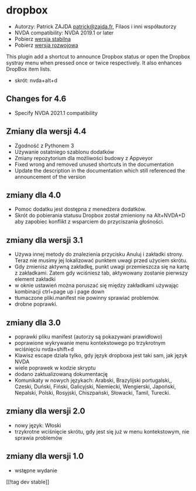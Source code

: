 # dropbox #

* Autorzy: Patrick ZAJDA <patrick@zajda.fr>, Filaos i inni współautorzy
* NVDA compatibility: NVDA 2019.1 or later
* Pobierz [wersja stabilna][1]
* Pobierz [wersja rozwojowa][2]

This plugin add a shortcut to announce Dropbox status or open the Dropbox
systray menu when pressed once or twice respectively.  It also enhances
DropBox item lists.

* skrót: nvda+alt+d


## Changes for 4.6 ##

* Specify NVDA 2021.1 compatibility

## Zmiany dla wersji 4.4 ##

* Zgodność z Pythonem 3
* Używanie ostatniego szablonu dodatków
* Zmiany repozytorium dla możliwości budowy z Appveyor
* Fixed wrong and removed unused shortcuts in the documentation
* Update the description in the documentation which still referenced the
  announcement of the version

## zmiany dla 4.0 ##

* Pomoc dodatku jest dostępna z menedżera dodatków.
* Skrót do pobierania statusu Dropbox został zmieniony na Alt+NVDA+D aby
  zapobiec konflikt z wsparciem do przyciszania głośności.

## zmiany dla wersji 3.1 ##

* Używa innej metody do znalezienia przycisku Anuluj i zakładki
  strony. Teraz nie musimy jej lokalizować punktem uwagi przed użyciem
  skrótu.
* Gdy zmienisz aktywną zakładkę, punkt uwagi przemieszcza się na kartę z
  zakładkami. Zatem gdy wciśniesz tab, aktywowany zostanie pierwszy element
  zakładki
* w oknie ustawień można poruszać się między zakładkami używając kombinacji
  ctrl+page up i page down
* tłumaczone pliki.manifest nie powinny sprawiać problemów.
* drobne poprawki.

## zmiany dla 3.0 ##

* poprawki pliku manifest (autorzy są pokazywani prawidłowo)
* poprawione wykrywanie menu kontekstowego po trzykrotnym wciśnięciu
  nvda+shift+d
* Klawisz escape działa tylko, gdy język dropboxa jest taki sam, jak język
  NVDA
* wiele poprawek w kodzie skryptu
* dodano zaktualizowaną dokumentację
* Komunikaty w nowych językach: Arabski, Brazylijski portugalski,, Czeski,
  Duński, Fiński, Galicyjski, Niemiecki, Wengierski, Japoński, Nepalski,
  Polski, Rosyjski, Chiszpański, Słowacki, Tamil, Turecki.

## zmiany dla wersji 2.0 ##

* nowy język: Włoski
* trzykrotne wciśnięcie skrótu, gdy jest się już w menu kontekstowym, nie
  sprawia problemów

## zmiany dla wersji 1.0 ##

* wstępne wydanie

[[!tag dev stable]]

[1]: https://addons.nvda-project.org/files/get.php?file=dx

[2]: https://addons.nvda-project.org/files/get.php?file=dx-dev
